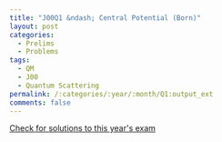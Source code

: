 ```yaml
---
title: "J00Q1 &ndash; Central Potential (Born)"
layout: post
categories:
  - Prelims
  - Problems
tags:
  - QM
  - J00
  - Quantum Scattering
permalink: /:categories/:year/:month/Q1:output_ext
comments: false
---
```

<object data="2000J1Q.pdf" type="application/pdf" width="100%" height="500"></object>
<div class="message"><a href='https://princetonprelim.com/prelim/4/'>Check for solutions to this year's exam</a></div>
